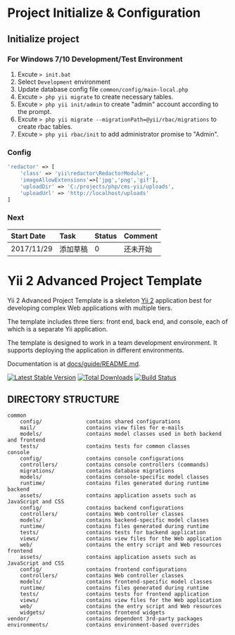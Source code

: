 # Project Initialize & Configuration

## Initialize project

### For Windows 7/10 Development/Test Environment

1.  Excute ```> init.bat```
1.  Select ```Development``` environment
1.  Update database config file ```common/config/main-local.php```
1.  Excute ```> php yii migrate``` to create necessary tables.
1.  Excute ```> php yii init/admin``` to create "admin" account according to the prompt.
1.  Excute ```> php yii migrate --migrationPath=@yii/rbac/migrations``` to create rbac tables.
1.  Excute ```> php yii rbac/init``` to add administrator promise to "Admin".

### Config 

```php
'redactor' => [
    'class' => 'yii\redactor\RedactorModule',
    'imageAllowExtensions'=>['jpg','png','gif'],
    'uploadDir' => 'C:/projects/php/cms-yii/uploads',
    'uploadUrl' => 'http://localhost/uploads'
]
```

### Next 

|Start Date|Task|Status|Comment|
|:----|:----|:----|:----|
|2017/11/29|添加草稿|0|还未开始|

Yii 2 Advanced Project Template
===============================

Yii 2 Advanced Project Template is a skeleton [Yii 2](http://www.yiiframework.com/) application best for
developing complex Web applications with multiple tiers.

The template includes three tiers: front end, back end, and console, each of which
is a separate Yii application.

The template is designed to work in a team development environment. It supports
deploying the application in different environments.

Documentation is at [docs/guide/README.md](docs/guide/README.md).

[![Latest Stable Version](https://poser.pugx.org/yiisoft/yii2-app-advanced/v/stable.png)](https://packagist.org/packages/yiisoft/yii2-app-advanced)
[![Total Downloads](https://poser.pugx.org/yiisoft/yii2-app-advanced/downloads.png)](https://packagist.org/packages/yiisoft/yii2-app-advanced)
[![Build Status](https://travis-ci.org/yiisoft/yii2-app-advanced.svg?branch=master)](https://travis-ci.org/yiisoft/yii2-app-advanced)

DIRECTORY STRUCTURE
-------------------

```
common
    config/              contains shared configurations
    mail/                contains view files for e-mails
    models/              contains model classes used in both backend and frontend
    tests/               contains tests for common classes    
console
    config/              contains console configurations
    controllers/         contains console controllers (commands)
    migrations/          contains database migrations
    models/              contains console-specific model classes
    runtime/             contains files generated during runtime
backend
    assets/              contains application assets such as JavaScript and CSS
    config/              contains backend configurations
    controllers/         contains Web controller classes
    models/              contains backend-specific model classes
    runtime/             contains files generated during runtime
    tests/               contains tests for backend application    
    views/               contains view files for the Web application
    web/                 contains the entry script and Web resources
frontend
    assets/              contains application assets such as JavaScript and CSS
    config/              contains frontend configurations
    controllers/         contains Web controller classes
    models/              contains frontend-specific model classes
    runtime/             contains files generated during runtime
    tests/               contains tests for frontend application
    views/               contains view files for the Web application
    web/                 contains the entry script and Web resources
    widgets/             contains frontend widgets
vendor/                  contains dependent 3rd-party packages
environments/            contains environment-based overrides
```
